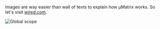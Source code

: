 Images are way easier than wall of texts to explain how µMatrix works. So let's visit [wired.com](https://wired.com).

![Global scope](https://raw.githubusercontent.com/gorhill/uMatrix/master/doc/img/wired-walkthru-1.png)